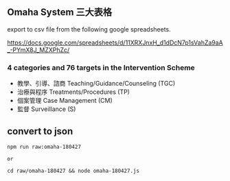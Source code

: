 ## Omaha System 三大表格

export to csv file from the following google spreadsheets.

https://docs.google.com/spreadsheets/d/11XRXJnxH_d1dDcN7p1sVahZa9aA_-PYmX8J_MZXPhZc/

### 4 categories and 76 targets in the Intervention Scheme

* 教學、引導、諮商 Teaching/Guidance/Counseling (TGC)
* 治療與程序 Treatments/Procedures (TP)
* 個案管理 Case Management (CM)
* 監督 Surveillance (S)


## convert to json 

```
npm run raw:omaha-180427

or

cd raw/omaha-180427 && node omaha-180427.js
```
